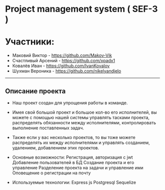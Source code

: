 # Project management system ( SEF-3 )

# Участники:
* Маковий Виктор - https://github.com/Makov-Vik
* Счастливый Арсений - https://github.com/xpadx1
* Ковалёв Иван - https://github.com/IvanKovalov
* Шухман Вероника - https://github.com/nikelyandjelo

---
Описание проекта 
---
* Наш проект создан для упрощения работы в команде. 
* Имея свой большой проект и большое кол-во его исполнителей, вы можете с помощью нашей системы управлять тасками проекта, распределять обязанности между исполнителями, контролировать выполнение поставленных задач.
* Также если у вас несколько проектов, то вы тоже можете распределять их между исполнителями и управлять созданием, удалением, добавлением этих проектов. 

* Основные возможности:
Регистрация, авторизация с jwt
Добавление пользователей в БД
Создание проекта и его управление
Разделение проекта на задачи и управление ими
Оповещение о регистрации на почту

* Используемые технологии:
Express js
Postgresql
Sequelize
